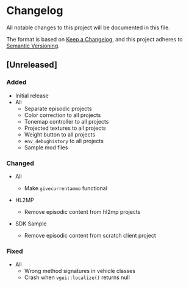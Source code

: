 # Changelog

All notable changes to this project will be documented in this file.

The format is based on [Keep a Changelog](https://keepachangelog.com/en/1.0.0/),
and this project adheres to [Semantic Versioning](https://semver.org/spec/v2.0.0.html).

## [Unreleased]

### Added

- Initial release
- All
  - Separate episodic projects
  - Color correction to all projects
  - Tonemap controller to all projects
  - Projected textures to all projects
  - Weight button to all projects
  - `env_debughistory` to all projects
  - Sample mod files

### Changed

- All
  - Make `givecurrentammo` functional

- HL2MP
  - Remove episodic content from hl2mp projects

- SDK Sample
  - Remove episodic content from scratch client project

### Fixed

- All
  - Wrong method signatures in vehicle classes
  - Crash when `vgui::localize()` returns null
